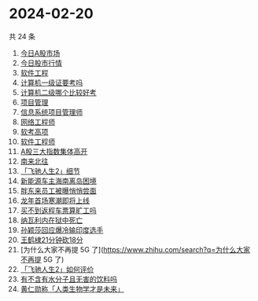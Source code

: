 # 2024-02-20

共 24 条

<!-- BEGIN ZHIHUSEARCH -->
<!-- 最后更新时间 Tue Feb 20 2024 12:11:57 GMT+0800 (China Standard Time) -->
1. [今日A股市场](https://www.zhihu.com/search?q=今日A股市场)
1. [今日股市行情](https://www.zhihu.com/search?q=今日股市行情)
1. [软件工程](https://www.zhihu.com/search?q=软件工程)
1. [计算机一级证要考吗](https://www.zhihu.com/search?q=计算机一级证要考吗)
1. [计算机二级哪个比较好考](https://www.zhihu.com/search?q=计算机二级哪个比较好考)
1. [项目管理](https://www.zhihu.com/search?q=项目管理)
1. [信息系统项目管理师](https://www.zhihu.com/search?q=信息系统项目管理师)
1. [网络工程师](https://www.zhihu.com/search?q=网络工程师)
1. [软考高项](https://www.zhihu.com/search?q=软考高项)
1. [软件工程师](https://www.zhihu.com/search?q=软件工程师)
1. [A股三大指数集体高开](https://www.zhihu.com/search?q=A股三大指数集体高开)
1. [南来北往](https://www.zhihu.com/search?q=南来北往)
1. [「飞驰人生2」细节](https://www.zhihu.com/search?q=「飞驰人生2」细节)
1. [新能源车主海南离岛困境](https://www.zhihu.com/search?q=新能源车主海南离岛困境)
1. [胖东来员工被曝悄悄尝面](https://www.zhihu.com/search?q=胖东来员工被曝悄悄尝面)
1. [龙年首场寒潮即将上线](https://www.zhihu.com/search?q=龙年首场寒潮即将上线)
1. [买不到返程车票算旷工吗](https://www.zhihu.com/search?q=买不到返程车票算旷工吗)
1. [纳瓦利内在狱中死亡](https://www.zhihu.com/search?q=纳瓦利内在狱中死亡)
1. [孙颖莎回应爆冷输印度选手](https://www.zhihu.com/search?q=孙颖莎回应爆冷输印度选手)
1. [王鹤棣21分钟砍18分](https://www.zhihu.com/search?q=王鹤棣21分钟砍18分)
1. [为什么大家不再提 5G 了](https://www.zhihu.com/search?q=为什么大家不再提 5G 了)
1. [「飞驰人生2」如何评价](https://www.zhihu.com/search?q=「飞驰人生2」如何评价)
1. [有不含有水分子且无害的饮料吗](https://www.zhihu.com/search?q=有不含有水分子且无害的饮料吗)
1. [黄仁勋称「人类生物学才是未来」](https://www.zhihu.com/search?q=黄仁勋称「人类生物学才是未来」)
<!-- END ZHIHUSEARCH -->
